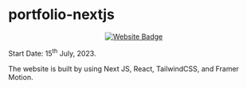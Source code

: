 # portfolio-nextjs

<div id="header" align="center">
  <div id="badges">
    <a href="https://portfolio-nextjs-self-ten.vercel.app/">
      <img src="https://img.shields.io/badge/website-white?logo=vercel&logoColor=black&style=for-the-badge" alt="Website Badge">
    </a>
  </div>
</div>

Start Date: 15<sup>th</sup> July, 2023.

The website is built by using Next JS, React, TailwindCSS, and Framer Motion.
